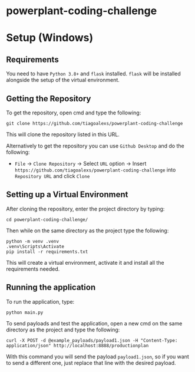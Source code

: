# powerplant-coding-challenge
# Setup (Windows)

## Requirements

You need to have `Python 3.8+` and `flask` installed. `flask` will be installed alongside the setup of the virtual environment.

## Getting the Repository

To get the repository, open cmd and type the following:

```
git clone https://github.com/tiagoalexs/powerplant-coding-challenge
```
This will clone the repository listed in this URL.

Alternatively to get the repository you can use `Github Desktop` and do the following:
- `File` -> `Clone Repository` -> Select `URL` option -> Insert `https://github.com/tiagoalexs/powerplant-coding-challenge` into `Repository URL` and click `Clone`

## Setting up a Virtual Environment 

After cloning the repository, enter the project directory by typing:
```
cd powerplant-coding-challenge/
```

Then while on the same directory as the project type the following:
```
python -m venv .venv
.venv\Scripts\Activate
pip install -r requirements.txt
```
This will create a virtual environment, activate it and install all the requirements needed.

## Running the application

To run the application, type:
```
python main.py
```

To send payloads and test the application, open a new cmd on the same directory as the project and type the following:
```
curl -X POST -d @example_payloads/payload1.json -H "Content-Type: application/json" http://localhost:8888/productionplan
```
With this command you will send the payload `payload1.json`, so if you want to send a different one, just replace that line with the desired payload.
